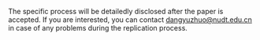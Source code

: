 The specific process will be detailedly disclosed after the paper is accepted. If you are interested, you can contact dangyuzhuo@nudt.edu.cn in case of any problems during the replication process.
